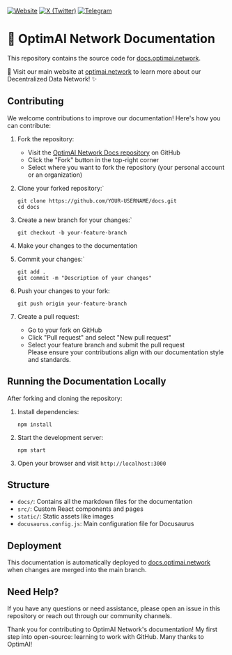 [![Website](https://img.shields.io/badge/website-000000?style=for-the-badge&logo=About.me&logoColor=white)](https://optimai.network/?utm_source=github_docs) [![X (Twitter)](https://img.shields.io/badge/X-000000?style=for-the-badge&logo=x&logoColor=white)](https://x.com/optimainetwork) [![Telegram](https://img.shields.io/badge/Telegram-2CA5E0?style=for-the-badge&logo=telegram&logoColor=white)](https://t.me/OptimAINetwork)
# 🌟 OptimAI Network Documentation

This repository contains the source code for [docs.optimai.network](https://docs.optimai.network/).

🔗 Visit our main website at [optimai.network](https://optimai.network) to learn more about our Decentralized Data Network! ✨

## Contributing   

We welcome contributions to improve our documentation! Here's how you can contribute:   
1. Fork the repository:  
	- Visit the [OptimAI Network Docs repository](https://github.com/optimainetwork/docs) on GitHub 
	- Click the "Fork" button in the top-right corner 
	- Select where you want to fork the repository (your personal account or an organization)   
2. Clone your forked repository:`

    ```
    git clone https://github.com/YOUR-USERNAME/docs.git
    cd docs
3. Create a new branch for your changes:`
	```
	git checkout -b your-feature-branch
	```

4. Make your changes to the documentation  
5. Commit your changes:`
	```
	git add . 
	git commit -m "Description of your changes"
6. Push your changes to your fork:
	```
	git push origin your-feature-branch
7. Create a pull request: 
	- Go to your fork on GitHub 
	- Click "Pull request" and select "New pull request" 
	- Select your feature branch and submit the pull request   
	Please ensure your contributions align with our documentation style and standards. 

## Running the Documentation Locally   
After forking and cloning the repository:   
1. Install dependencies:
	```
	npm install
2. Start the development server:
	```
	npm start
3. Open your browser and visit `http://localhost:3000`   

## Structure   
- `docs/`: Contains all the markdown files for the documentation 
- `src/`: Custom React components and pages 
- `static/`: Static assets like images 
- `docusaurus.config.js`: Main configuration file for Docusaurus   

## Deployment   
This documentation is automatically deployed to [docs.optimai.network](https://docs.optimai.network) when changes are merged into the main branch.   

## Need Help?   
If you have any questions or need assistance, please open an issue in this repository or reach out through our community channels.  
 
Thank you for contributing to OptimAI Network's documentation!
My first step into open-source: learning to work with GitHub. Many thanks to OptimAI!
